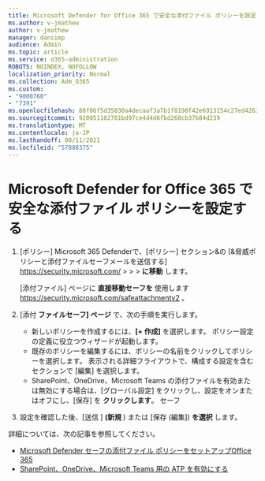 ```yaml
---
title: Microsoft Defender for Office 365 で安全な添付ファイル ポリシーを設定する
ms.author: v-jmathew
author: v-jmathew
manager: dansimp
audience: Admin
ms.topic: article
ms.service: o365-administration
ROBOTS: NOINDEX, NOFOLLOW
localization_priority: Normal
ms.collection: Adm_O365
ms.custom:
- "9000760"
- "7391"
ms.openlocfilehash: 88f06f5d35030a4decaaf3a7b1f8198f42e6913154c27ed426373ad95a291a67
ms.sourcegitcommit: 920051182781bd97ce4d4d6fbd268cb37b84d239
ms.translationtype: MT
ms.contentlocale: ja-JP
ms.lasthandoff: 08/11/2021
ms.locfileid: "57888375"
---
```

# <a name="set-up-safe-attachment-policies-in-microsoft-defender-for-office-365"></a>Microsoft Defender for Office 365 で安全な添付ファイル ポリシーを設定する

1. [ポリシー] Microsoft 365 Defenderで、[ポリシー] セクション&の [&脅威ポリシーと添付ファイルセーフメールを送信する] <https://security.microsoft.com/>  \>  \>  \> **に移動** します。

   [添付ファイル] ページに **直接移動セーフを** 使用します <https://security.microsoft.com/safeattachmentv2> 。

2. [添付 **ファイルセーフ] ページ** で、次の手順を実行します。
   - 新しいポリシーを作成するには、**[+ 作成]** を選択します。 ポリシー設定の定義に役立つウィザードが起動します。
   - 既存のポリシーを編集するには、ポリシーの名前をクリックしてポリシーを選択します。 表示される詳細フライアウトで、構成する設定を含むセクションで [編集] を選択します。
   - SharePoint、OneDrive、Microsoft Teams の添付ファイルを有効または無効にする場合は、[グローバル設定] をクリックし、設定をオンまたはオフにし、[保存] を **クリックします**。 セーフ

3. 設定を確認した後、[送信 ] **(新規** ) または [保存 (編集]) **を選択** します。

詳細については、次の記事を参照してください。

- [Microsoft Defender セーフの添付ファイル ポリシーをセットアップOffice 365](https://docs.microsoft.com/microsoft-365/security/office-365-security/set-up-safe-attachments-policies)
- [SharePoint、OneDrive、Microsoft Teams 用の ATP を有効にする](https://docs.microsoft.com/microsoft-365/security/office-365-security/turn-on-mdo-for-spo-odb-and-teams)
